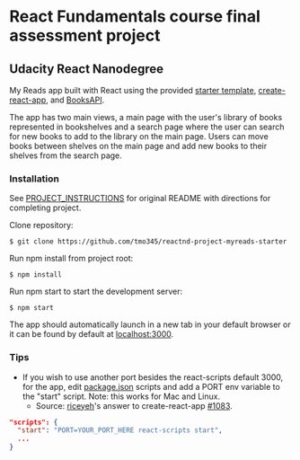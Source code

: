 # React Fundamentals course final assessment project
## Udacity React Nanodegree
My Reads app built with React using the provided [starter template](https://github.com/udacity/reactnd-project-myreads-starter), [create-react-app](https://github.com/facebookincubator/create-react-app), and [BooksAPI](./src/BooksAPI.js).

The app has two main views, a main page with the user's library of books represented in bookshelves and a search page where the user can search for new books to add to the library on the main page. Users can move books between shelves on the main page and add new books to their shelves from the search page.
### Installation
See [PROJECT_INSTRUCTIONS](./PROJECT_INSTRUCTIONS.md) for original README with directions for completing project.

Clone repository:
```
$ git clone https://github.com/tmo345/reactnd-project-myreads-starter
```
Run npm install from project root:
```
$ npm install
```
Run npm start to start the development server:
```
$ npm start
```
The app should automatically launch in a new tab in your default browser or it can be found by default at [localhost:3000](http://localhost:3000).

### Tips
- If you wish to use another port besides the react-scripts default 3000, for the app, edit [package.json](./package.json) scripts and add a PORT env variable to the "start" script. Note: this works for Mac and Linux. 
  - Source: [riceyeh](https://github.com/riceyeh)'s answer to create-react-app [#1083](https://github.com/facebookincubator/create-react-app/issues/1083).
```json
"scripts": {
  "start": "PORT=YOUR_PORT_HERE react-scripts start",
  ...
}
```
